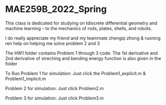 # MAE259B_2022_Spring
This class is dedicated for studying on tdiscrete differential
geometry and machine learning – to the mechanics of rods, plates, shells, and
robots. 

I do really appreciate my friend and my teammate zhengqi zhong & ruoning ren help on helping me solve problem 2 and 3 

The HW1 folder contains Problem 1 through 3 code. The 1st derivative and 2nd derivative
of streching and bending energy function is also given in the folder

To Run Problem 1 for simulation:
Just click the Problem1_explicit.m & Problem1_implicit.m 

Problem 2 for simulation:
Just click Problem2.m

Problem 3 for simulation:
Just click Problem3.m
